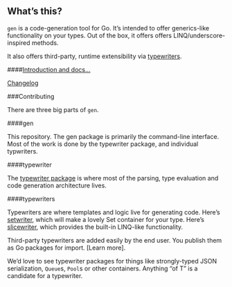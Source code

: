 ## What’s this?

`gen` is a code-generation tool for Go. It’s intended to offer generics-like functionality on your types. Out of the box, it offers offers LINQ/underscore-inspired methods.

It also offers third-party, runtime extensibility via [typewriters](https://github.com/clipperhouse/typewriter).

####[Introduction and docs…](http://clipperhouse.github.io/gen/)

[Changelog](https://github.com/clipperhouse/gen/blob/master/CHANGELOG.md)

###Contributing

There are three big parts of `gen`.

####gen

This repository. The gen package is primarily the command-line interface. Most of the work is done by the typewriter package, and individual typwriters.

####typewriter

The [typewriter package](https://github.com/clipperhouse/typewriter) is where most of the parsing, type evaluation and code generation architecture lives.

####typewriters

Typewriters are where templates and logic live for generating code. Here’s [setwriter](https://github.com/clipperhouse/setwriter), which will make a lovely Set container for your type. Here’s [slicewriter](https://github.com/clipperhouse/slicewriter), which provides the built-in LINQ-like functionality.

Third-party typewriters are added easily by the end user. You publish them as Go packages for import. [Learn more].

We’d love to see typewriter packages for things like strongly-typed JSON serialization, `Queue`s, `Pool`s or other containers. Anything “of T” is a candidate for a typewriter.